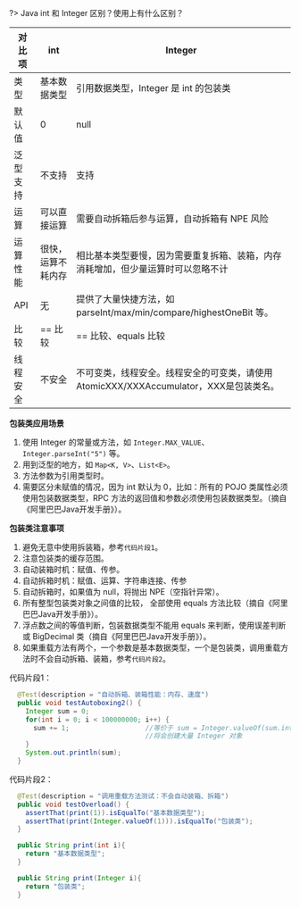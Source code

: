 
?> Java int 和 Integer 区别？使用上有什么区别？

| 对比项 | int | Integer |
| - | - | - |
| 类型 | 基本数据类型 | 引用数据类型，Integer 是 int 的包装类 |
| 默认值 | 0 | null |
| 泛型支持| 不支持 | 支持 |
| 运算 | 可以直接运算 | 需要自动拆箱后参与运算，自动拆箱有 NPE 风险 |
| 运算性能 | 很快，运算不耗内存 | 相比基本类型要慢，因为需要重复拆箱、装箱，内存消耗增加，但少量运算时可以忽略不计 |
| API | 无 | 提供了大量快捷方法，如 parseInt/max/min/compare/highestOneBit 等。 |
| 比较 | == 比较 | == 比较、equals 比较 |
| 线程安全 | 不安全 | 不可变类，线程安全。线程安全的可变类，请使用 AtomicXXX/XXXAccumulator，XXX是包装类名。 |

**包装类应用场景**

1. 使用 Integer 的常量或方法，如 `Integer.MAX_VALUE`、`Integer.parseInt("5")` 等。
1. 用到泛型的地方，如 `Map<K, V>`、`List<E>`。
1. 方法参数为引用类型时。
1. 需要区分未赋值的情况，因为 int 默认为 0，比如：所有的 POJO 类属性必须使用包装数据类型，RPC 方法的返回值和参数必须使用包装数据类型。（摘自《阿里巴巴Java开发手册》）。

**包装类注意事项**

1. 避免无意中使用拆装箱，参考`代码片段1`。
1. 注意包装类的缓存范围。
1. 自动装箱时机：赋值、传参。
1. 自动拆箱时机：赋值、运算、字符串连接、传参
1. 自动拆箱时，如果值为 null，将抛出 NPE（空指针异常）。
1. 所有整型包装类对象之间值的比较， 全部使用 equals 方法比较（摘自《阿里巴巴Java开发手册》）。
1. 浮点数之间的等值判断，包装数据类型不能用 equals 来判断，使用误差判断或 BigDecimal 类（摘自《阿里巴巴Java开发手册》）。
1. 如果重载方法有两个，一个参数是基本数据类型，一个是包装类，调用重载方法时不会自动拆箱、装箱，参考`代码片段2`。

代码片段1：

```java
  @Test(description = "自动拆箱、装箱性能：内存、速度")
  public void testAutoboxing2() {
    Integer sum = 0;
    for(int i = 0; i < 100000000; i++) {
      sum += 1;                   //等价于 sum = Integer.valueOf(sum.intValue() + i);
                                  //将会创建大量 Integer 对象
    }
    System.out.println(sum);
  }
```

代码片段2：

```java
  @Test(description = "调用重载方法测试：不会自动装箱、拆箱")
  public void testOverload() {
    assertThat(print(1)).isEqualTo("基本数据类型");
    assertThat(print(Integer.valueOf(1))).isEqualTo("包装类");
  }

  public String print(int i){
    return "基本数据类型";
  }

  public String print(Integer i){
    return "包装类";
  }
```


